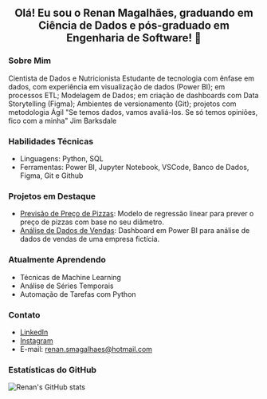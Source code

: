 <div align="center">
  <h2>Olá! Eu sou o Renan Magalhães, graduando em Ciência de Dados e pós-graduado em Engenharia de Software! 👋</h2>
</div>

### Sobre Mim
Cientista de Dados e Nutricionista
Estudante de tecnologia com ênfase em dados, com experiência em visualização de dados (Power BI); em processos ETL; Modelagem de Dados; em criação de dashboards com Data Storytelling (Figma); Ambientes de versionamento (Git); projetos com metodologia Ágil
"Se temos dados, vamos avaliá-los. Se só temos opiniões, fico com a minha"
Jim Barksdale

### Habilidades Técnicas
- Linguagens: Python, SQL
- Ferramentas: Power BI, Jupyter Notebook, VSCode, Banco de Dados, Figma, Git e Github


### Projetos em Destaque
- [Previsão de Preço de Pizzas](https://github.com/seu-usuario/nome-do-repositorio): Modelo de regressão linear para prever o preço de pizzas com base no seu diâmetro.
- [Análise de Dados de Vendas](https://github.com/seu-usuario/nome-do-repositorio): Dashboard em Power BI para análise de dados de vendas de uma empresa fictícia.

### Atualmente Aprendendo
- Técnicas de Machine Learning
- Análise de Séries Temporais
- Automação de Tarefas com Python

### Contato
- [LinkedIn](https://www.linkedin.com/in/renan-magalhaes95/)
- [Instagram](https://www.instagram.com/renanmd_/)
- E-mail: renan.smagalhaes@hotmail.com

### Estatísticas do GitHub
![Renan's GitHub stats](https://github-readme-stats.vercel.app/api?username=renansm95&show_icons=true&theme=radical)
